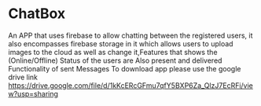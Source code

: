 # ChatBox
An APP that uses firebase to allow chatting between the registered users, it also encompasses firebase storage in it which allows users to upload images to the cloud as well as change it,Features that shows the (Online/Offline) Status of the users are Also present and delivered Functionality of sent Messages
To download app please use the google drive link
https://drive.google.com/file/d/1kKcERcGFmu7qfY5BXP6Za_QlzJ7EcRFi/view?usp=sharing

